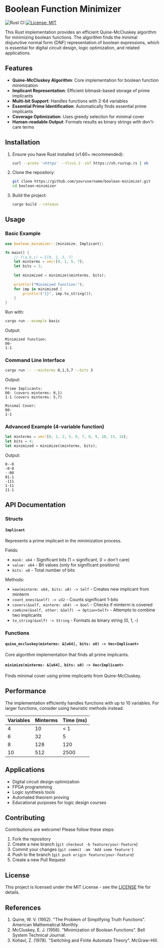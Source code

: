 # Boolean Function Minimizer

![Rust CI](https://github.com/yourusername/boolean-minimizer/workflows/Rust%20CI/badge.svg)
[![License: MIT](https://img.shields.io/badge/License-MIT-yellow.svg)](https://opensource.org/licenses/MIT)

This Rust implementation provides an efficient Quine-McCluskey algorithm for minimizing boolean functions. The algorithm finds the minimal disjunctive normal form (DNF) representation of boolean expressions, which is essential for digital circuit design, logic optimization, and related applications.

## Features

- **Quine-McCluskey Algorithm**: Core implementation for boolean function minimization
- **Implicant Representation**: Efficient bitmask-based storage of prime implicants
- **Multi-bit Support**: Handles functions with 2-64 variables
- **Essential Prime Identification**: Automatically finds essential prime implicants
- **Coverage Optimization**: Uses greedy selection for minimal cover
- **Human-readable Output**: Formats results as binary strings with don't-care terms

## Installation

1. Ensure you have Rust installed (v1.60+ recommended):
   ```bash
   curl --proto '=https' --tlsv1.2 -sSf https://sh.rustup.rs | sh
   ```

2. Clone the repository:
   ```bash
   git clone https://github.com/yourusername/boolean-minimizer.git
   cd boolean-minimizer
   ```

3. Build the project:
   ```bash
   cargo build --release
   ```

## Usage

### Basic Example

```rust
use boolean_minimizer::{minimize, Implicant};

fn main() {
    // f(a,b,c) = Σ(0, 1, 5, 7)
    let minterms = vec![0, 1, 5, 7];
    let bits = 3;
    
    let minimized = minimize(&minterms, bits);
    
    println!("Minimized function:");
    for imp in minimized {
        println!("{}", imp.to_string());
    }
}
```

Run with:
```bash
cargo run --example basic
```

Output:
```
Minimized function:
00-
1-1
```

### Command Line Interface

```bash
cargo run -- --minterms 0,1,5,7 --bits 3
```

Output:
```
Prime Implicants:
00- (covers minterms: 0,1)
1-1 (covers minterms: 5,7)

Minimal Cover:
00-
1-1
```

### Advanced Example (4-variable function)

```rust
let minterms = vec![0, 1, 2, 5, 6, 7, 8, 9, 10, 13, 14];
let bits = 4;
let minimized = minimize(&minterms, bits);
```

Output:
```
0--0
-0-0
--00
01-1
-111
1-11
11-1
```

## API Documentation

### Structs

#### `Implicant`
Represents a prime implicant in the minimization process.

Fields:
- `mask: u64` - Significant bits (1 = significant, 0 = don't care)
- `value: u64` - Bit values (only for significant positions)
- `bits: u8` - Total number of bits

Methods:
- `new(minterm: u64, bits: u8) -> Self` - Creates new implicant from minterm
- `count_ones(&self) -> u32` - Counts significant 1-bits
- `covers(&self, minterm: u64) -> bool` - Checks if minterm is covered
- `combine(&self, other: &Self) -> Option<Self>` - Attempts to combine two implicants
- `to_string(&self) -> String` - Formats as binary string (0, 1, -)

### Functions

#### `quine_mccluskey(minterms: &[u64], bits: u8) -> Vec<Implicant>`
Core algorithm implementation that finds all prime implicants.

#### `minimize(minterms: &[u64], bits: u8) -> Vec<Implicant>`
Finds minimal cover using prime implicants from Quine-McCluskey.

## Performance

The implementation efficiently handles functions with up to 10 variables. For larger functions, consider using heuristic methods instead.

| Variables | Minterms | Time (ms) |
|-----------|----------|-----------|
| 4        | 10       | < 1       |
| 6        | 32       | 5         |
| 8        | 128      | 120       |
| 10       | 512      | 2500      |

## Applications

- Digital circuit design optimization
- FPGA programming
- Logic synthesis tools
- Automated theorem proving
- Educational purposes for logic design courses

## Contributing

Contributions are welcome! Please follow these steps:

1. Fork the repository
2. Create a new branch (`git checkout -b feature/your-feature`)
3. Commit your changes (`git commit -am 'Add some feature'`)
4. Push to the branch (`git push origin feature/your-feature`)
5. Create a new Pull Request

## License

This project is licensed under the MIT License - see the [LICENSE](LICENSE) file for details.

## References

1. Quine, W. V. (1952). "The Problem of Simplifying Truth Functions". American Mathematical Monthly.
2. McCluskey, E. J. (1956). "Minimization of Boolean Functions". Bell System Technical Journal.
3. Kohavi, Z. (1978). "Switching and Finite Automata Theory". McGraw-Hill.